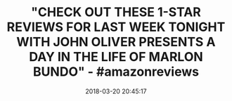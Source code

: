 ---
title: >-
  "CHECK OUT THESE 1-STAR REVIEWS FOR LAST WEEK TONIGHT WITH JOHN OLIVER
  PRESENTS A DAY IN THE LIFE OF MARLON BUNDO" - #amazonreviews
name: Last Week Tonight with John Oliver Presents a Day in the Life of Marlon Bundo
date: '2018-03-20 20:45:17'
buy_now: >-
  https://www.amazon.com/Tonight-Oliver-Presents-Marlon-Bundo/dp/145217380X?SubscriptionId=AKIAIA5RBQIWQVTCUEUQ&tag=coldcutdeals-20&linkCode=xm2&camp=2025&creative=165953&creativeASIN=145217380X
description_markdown: |-
  Last Week Tonight with John Oliver Presents a Day in the Life of Marlon Bundo

   
tweet_id_str: '976198011444514816'
price: $18.99
you_save: ''
asin: 145217380X
image: 'https://images-na.ssl-images-amazon.com/images/I/51g1nHlue-L.jpg'

---